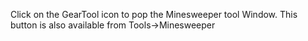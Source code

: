 Click on the GearTool icon to pop the Minesweeper tool Window. This button is also available from Tools->Minesweeper
